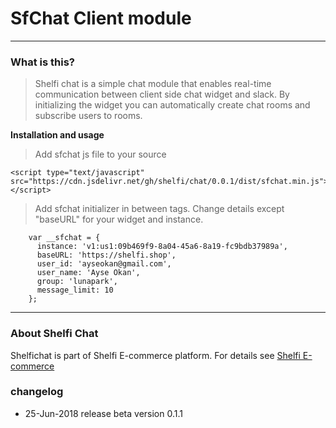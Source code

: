 # SfChat Client module

----
### What is this?

> Shelfi chat is a simple chat module that enables real-time communication between client side chat widget and slack. By initializing the widget you can automatically create chat rooms and subscribe users to rooms.



**Installation and usage**

> Add sfchat js file to your source

    <script type="text/javascript" src="https://cdn.jsdelivr.net/gh/shelfi/chat/0.0.1/dist/sfchat.min.js"></script>

>Add sfchat initializer in between **<body></body>** tags. Change details except "baseURL" for your widget and instance.


        var __sfchat = {
          instance: 'v1:us1:09b469f9-8a04-45a6-8a19-fc9bdb37989a',
          baseURL: 'https://shelfi.shop',
          user_id: 'ayseokan@gmail.com',
          user_name: 'Ayse Okan',
          group: 'lunapark',
          message_limit: 10
        };



----

### About Shelfi Chat
Shelfichat is part of Shelfi E-commerce platform. For details see [Shelfi E-commerce](http://shelfi.net)

### changelog
* 25-Jun-2018 release beta version 0.1.1
